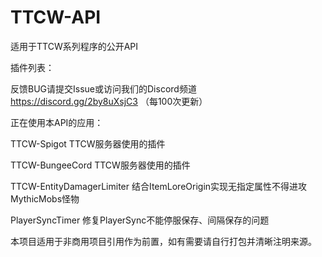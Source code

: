 # TTCW-API
适用于TTCW系列程序的公开API

插件列表：

反馈BUG请提交Issue或访问我们的Discord频道 https://discord.gg/2by8uXsjC3 （每100次更新）

正在使用本API的应用：

TTCW-Spigot TTCW服务器使用的插件

TTCW-BungeeCord TTCW服务器使用的插件

TTCW-EntityDamagerLimiter 结合ItemLoreOrigin实现无指定属性不得进攻MythicMobs怪物

PlayerSyncTimer 修复PlayerSync不能停服保存、间隔保存的问题

本项目适用于非商用项目引用作为前置，如有需要请自行打包并清晰注明来源。
